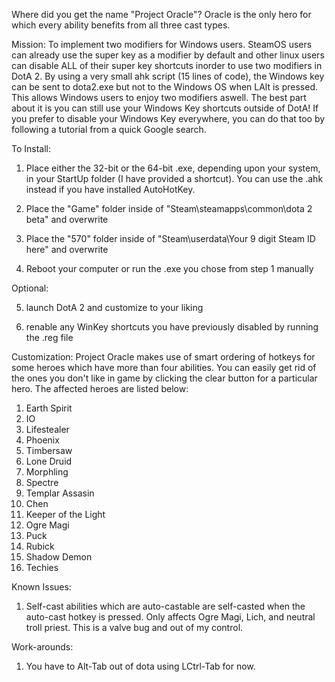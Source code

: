 Where did you get the name "Project Oracle"?
Oracle is the only hero for which every ability benefits from all three cast types.

Mission:
To implement two modifiers for Windows users.
SteamOS users can already use the super key as a modifier by default and other linux users can disable ALL of their super key shortcuts inorder to use two modifiers in DotA 2.
By using a very small ahk script (15 lines of code), the Windows key can be sent to dota2.exe but not to the Windows OS when LAlt is pressed. 
This allows Windows users to enjoy two modifiers aswell. The best part about it is you can still use your Windows Key shortcuts outside of DotA!
If you prefer to disable your Windows Key everywhere, you can do that too by following a tutorial from a quick Google search.

To Install:

1. Place either the 32-bit or the 64-bit .exe, depending upon your system, in your StartUp folder (I have provided a shortcut).
   You can use the .ahk instead if you have installed AutoHotKey.

2. Place the "Game" folder inside of "Steam\steamapps\common\dota 2 beta" and overwrite

3. Place the "570" folder inside of "Steam\userdata\Your 9 digit Steam ID here" and overwrite

4. Reboot your computer or run the .exe you chose from step 1 manually


Optional:

5. launch DotA 2 and customize to your liking

6. renable any WinKey shortcuts you have previously disabled by running the .reg file


Customization:
Project Oracle makes use of smart ordering of hotkeys for some heroes which have more than four abilities.
You can easily get rid of the ones you don't like in game by clicking the clear button for a particular hero.
The affected heroes are listed below:
1. Earth Spirit
2. IO
3. Lifestealer
4. Phoenix
5. Timbersaw
6. Lone Druid
7. Morphling
8. Spectre
9. Templar Assasin
10. Chen
11. Keeper of the Light
12. Ogre Magi
13. Puck
14. Rubick
15. Shadow Demon
16. Techies

Known Issues:
1. Self-cast abilities which are auto-castable are self-casted when the auto-cast hotkey is pressed.
Only affects Ogre Magi, Lich, and neutral troll priest. This is a valve bug and out of my control.

Work-arounds:
1. You have to Alt-Tab out of dota using LCtrl-Tab for now.
